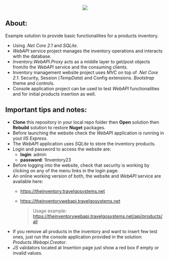<p align="center"><img src="https://theinventory.travelgosystems.net/images/logo.png"></p>

## **About:**

Example solution to provide basic functionalities for a products inventory. 

- Using *.Net Core 2.1* and *SQLite*. 
- *WebAPI* service project manages the inventory operations and interacts with the database.
- *Inventory.WebAPI.Proxy* acts as a middle layer to get/post objects from/to the *WebAPI* service and the consuming clients.
- Inventory management website project uses *MVC* on top of *.Net Core 2.1*. Security, Session (*TempData*) and Config extensions. *Bootstrap* theme and controls.
- Console application project can be used to test *WebAPI* functionalities and for initial products insertion as well.

## **Important tips and notes:**



- **Clone** this repository in your local repo folder then **Open** solution then **Rebuild** solution to restore **Nuget** packages.
- Before launching the website check the *WebAPI* application is running in yout *IIS Express*.
- The *WebAPI* application uses *SQLite* to store the inventory products.
- Login and password to access the website are: 
    - **login**: admin 
    - **password**: 1Inventory23
- Before logging into the website, check that security is working by clicking on any of the menu links in the login page.
- An online working version of both, the website and *WebAPI* service are available here:
    - https://theinventory.travelgosystems.net
    - https://theinventorywebapi.travelgosystems.net
    
      >Usage example: https://theinventorywebapi.travelgosystems.net/api/products/all
- If you remove all products in the inventory and want to insert few test ones, just run the console application provided in the solution: *Products.Webapi.Creator*.
- *JS* validators located at Insertion page just show a red box if empty or invalid values.
